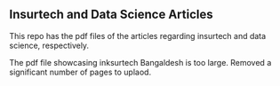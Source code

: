 ## Insurtech and Data Science Articles
This repo has the pdf files of the articles regarding insurtech and data science, respectively.

The pdf file showcasing inksurtech Bangaldesh is too large. Removed a significant number of pages to uplaod.    
